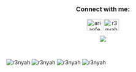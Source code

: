 <h3 align="center">Connect with me:</h3>
<p align="center">
 <a href="https://www.linkedin.com/in/arianfebrian/" target="blank"><img align="center"
      src="https://raw.githubusercontent.com/rahuldkjain/github-profile-readme-generator/master/src/images/icons/Social/linked-in-alt.svg"
      alt="arianfebrian" height="30" width="40" /></a>
  <a href="https://www.instagram.com/r3nyahphelia" target="blank"><img align="center"
      src="https://raw.githubusercontent.com/rahuldkjain/github-profile-readme-generator/master/src/images/icons/Social/instagram.svg"
      alt="r3nyahphelia" height="30" width="40" /></a>
      </p>

<p align="center">
<img src="https://visitor-badge.glitch.me/badge?page_id=r3nyah">
 </p>
 <br>

<!--![r3nyah](https://github-readme-stats.vercel.app/api/top-langs/?username=r3nyah&theme=dark&show_icons=true&hide_border=true&text_color=fff&bg_color=151B23)-->
![r3nyah](https://github-profile-summary-cards.vercel.app/api/cards/repos-per-language?username=r3nyah&theme=github_dark)
![r3nyah](https://github-profile-summary-cards.vercel.app/api/cards/most-commit-language?username=r3nyah&theme=github_dark)
![r3nyah](https://github-readme-stats.vercel.app/api?username=r3nyah&show_icons=true&theme=github_dark)
![r3nyah](https://activity-graph.herokuapp.com/graph?username=r3nyah&theme=react-dark)

<br>
<!--![r3nyah](https://github-readme-stats.vercel.app/api/top-langs/?username=r3nyah&theme=dark&show_icons=true&hide_border=true&text_color=fff&bg_color=151B23)-->

<!---
ariannnnnnn/ariannnnnnn is a ✨ special ✨ repository because its `README.md` (this file) appears on your GitHub profile.
You can click the Preview link to take a look at your changes.
--->
